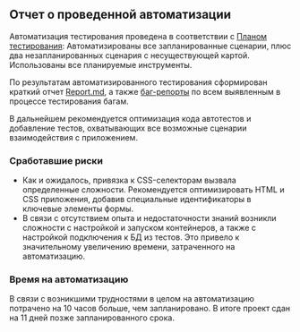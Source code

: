 ## Отчет о проведенной автоматизации ##

Автоматизация тестирования проведена в соответствии с [Планом тестирования](https://github.com/olga-belikova/Graduate/blob/main/Plan.md):
Автоматизированы все запланированные сценарии, плюс два незапланированных сценария с несуществующей картой. Использованы все планируемые инструменты.

По результатам автоматизированного тестирования сформирован краткий отчет [Report.md](https://github.com/olga-belikova/Graduate/blob/main/Report.md), а также [баг-репорты](https://github.com/olga-belikova/Graduate/issues) по всем выявленным в процессе тестирования багам.

В дальнейшем рекомендуется оптимизация кода автотестов и добавление тестов, охватывающих все возможные сценарии взаимодействия с приложением.

### Сработавшие риски ###
* Как и ожидалось, привязка к CSS-селекторам вызвала определенные сложности. Рекомендуется оптимизировать HTML и CSS приложения, добавив специальные идентификаторы в ключевые элементы формы.
* В связи с отсутствием опыта и недостаточности знаний возникли сложности с настройкой и запуском контейнеров, а также с настройкой подключения к БД из тестов. Это привело к значительному увеличению времени, затраченного на автоматизацию.

### Время на автоматизацию ###
В связи с возникшими трудностями в целом на автоматизацию потрачено на 10 часов больше, чем запланировано. В итоге проект сдан на 11 дней позже запланированного срока.